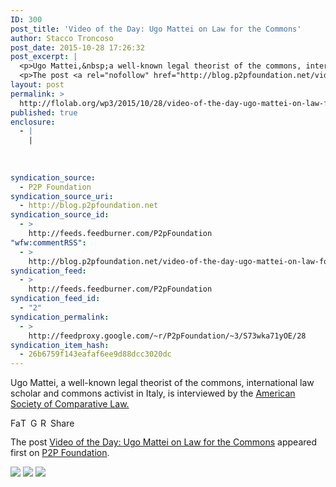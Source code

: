 ```yaml
---
ID: 300
post_title: 'Video of the Day: Ugo Mattei on Law for the Commons'
author: Stacco Troncoso
post_date: 2015-10-28 17:26:32
post_excerpt: |
  <p>Ugo Mattei,&nbsp;a well-known legal theorist of the commons, international law scholar and commons activist in Italy, is interviewed by the American Society of Comparative Law.</p>
  <p>The post <a rel="nofollow" href="http://blog.p2pfoundation.net/video-of-the-day-ugo-mattei-on-law-for-the-commons/2015/10/28">Video of the Day: Ugo Mattei on Law for the Commons</a> appeared first on <a rel="nofollow" href="http://blog.p2pfoundation.net/">P2P Foundation</a>.</p>
layout: post
permalink: >
  http://flolab.org/wp3/2015/10/28/video-of-the-day-ugo-mattei-on-law-for-the-commons/
published: true
enclosure:
  - |
    |
        
        
        
syndication_source:
  - P2P Foundation
syndication_source_uri:
  - http://blog.p2pfoundation.net
syndication_source_id:
  - >
    http://feeds.feedburner.com/P2pFoundation
"wfw:commentRSS":
  - >
    http://blog.p2pfoundation.net/video-of-the-day-ugo-mattei-on-law-for-the-commons/2015/10/28/feed
syndication_feed:
  - >
    http://feeds.feedburner.com/P2pFoundation
syndication_feed_id:
  - "2"
syndication_permalink:
  - >
    http://feedproxy.google.com/~r/P2pFoundation/~3/S73wka71yOE/28
syndication_item_hash:
  - 26b6759f143eafaf6ee9d88dcc3020dc
---
```

Ugo Mattei, a well-known legal theorist of the commons, international law scholar and commons activist in Italy, is interviewed by the <a class="yt-uix-sessionlink g-hovercard      spf-link " href="https://www.youtube.com/channel/UC9VU-AFZbYZF4g315NPwciQ">American Society of Comparative Law.</a>

<a class="a2a_button_facebook" href="http://www.addtoany.com/add_to/facebook?linkurl=http%3A%2F%2Fblog.p2pfoundation.net%2Fvideo-of-the-day-ugo-mattei-on-law-for-the-commons%2F2015%2F10%2F28&linkname=Video%20of%20the%20Day%3A%20Ugo%20Mattei%20on%20Law%20for%20the%20Commons" title="Facebook" rel="nofollow"><img src="http://blog.p2pfoundation.net/wp-content/plugins/add-to-any/icons/facebook.png" width="16" height="16" alt="Facebook" /></a><a class="a2a_button_twitter" href="http://www.addtoany.com/add_to/twitter?linkurl=http%3A%2F%2Fblog.p2pfoundation.net%2Fvideo-of-the-day-ugo-mattei-on-law-for-the-commons%2F2015%2F10%2F28&linkname=Video%20of%20the%20Day%3A%20Ugo%20Mattei%20on%20Law%20for%20the%20Commons" title="Twitter" rel="nofollow"><img src="http://blog.p2pfoundation.net/wp-content/plugins/add-to-any/icons/twitter.png" width="16" height="16" alt="Twitter" /></a><a class="a2a_button_google_plus" href="http://www.addtoany.com/add_to/google_plus?linkurl=http%3A%2F%2Fblog.p2pfoundation.net%2Fvideo-of-the-day-ugo-mattei-on-law-for-the-commons%2F2015%2F10%2F28&linkname=Video%20of%20the%20Day%3A%20Ugo%20Mattei%20on%20Law%20for%20the%20Commons" title="Google+" rel="nofollow"><img src="http://blog.p2pfoundation.net/wp-content/plugins/add-to-any/icons/google_plus.png" width="16" height="16" alt="Google+" /></a><a class="a2a_button_reddit" href="http://www.addtoany.com/add_to/reddit?linkurl=http%3A%2F%2Fblog.p2pfoundation.net%2Fvideo-of-the-day-ugo-mattei-on-law-for-the-commons%2F2015%2F10%2F28&linkname=Video%20of%20the%20Day%3A%20Ugo%20Mattei%20on%20Law%20for%20the%20Commons" title="Reddit" rel="nofollow"><img src="http://blog.p2pfoundation.net/wp-content/plugins/add-to-any/icons/reddit.png" width="16" height="16" alt="Reddit" /></a><a class="a2a_dd a2a_target addtoany_share_save" href="https://www.addtoany.com/share_save#url=http%3A%2F%2Fblog.p2pfoundation.net%2Fvideo-of-the-day-ugo-mattei-on-law-for-the-commons%2F2015%2F10%2F28&title=Video%20of%20the%20Day%3A%20Ugo%20Mattei%20on%20Law%20for%20the%20Commons" id="wpa2a_2"><img src="http://blog.p2pfoundation.net/wp-content/plugins/add-to-any/share_save_120_16.png" width="120" height="16" alt="Share" /></a>

The post <a rel="nofollow" href="http://blog.p2pfoundation.net/video-of-the-day-ugo-mattei-on-law-for-the-commons/2015/10/28">Video of the Day: Ugo Mattei on Law for the Commons</a> appeared first on <a rel="nofollow" href="http://blog.p2pfoundation.net/">P2P Foundation</a>.

<div class="feedflare">
  <a href="http://feeds.feedburner.com/~ff/P2pFoundation?a=S73wka71yOE:ZY6Q3Tdby_c:7Q72WNTAKBA"><img src="http://feeds.feedburner.com/~ff/P2pFoundation?d=7Q72WNTAKBA" border="0" /></img></a> <a href="http://feeds.feedburner.com/~ff/P2pFoundation?a=S73wka71yOE:ZY6Q3Tdby_c:D7DqB2pKExk"><img src="http://feeds.feedburner.com/~ff/P2pFoundation?i=S73wka71yOE:ZY6Q3Tdby_c:D7DqB2pKExk" border="0" /></img></a> <a href="http://feeds.feedburner.com/~ff/P2pFoundation?a=S73wka71yOE:ZY6Q3Tdby_c:2mJPEYqXBVI"><img src="http://feeds.feedburner.com/~ff/P2pFoundation?d=2mJPEYqXBVI" border="0" /></img></a>
</div>

<img src="http://feeds.feedburner.com/~r/P2pFoundation/~4/S73wka71yOE" height="1" width="1" alt="" />